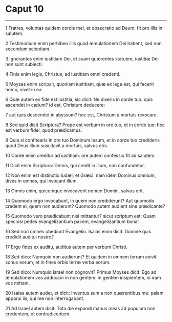 # Caput 10

***

1 Fratres, voluntas quidem cordis mei, et obsecratio ad Deum, fit pro illis in salutem.

2 Testimonium enim perhibeo illis quod æmulationem Dei habent, sed non secundum scientiam.

3 Ignorantes enim iustitiam Dei, et suam quærentes statuere, iustitiæ Dei non sunt subiecti.

4 Finis enim legis, Christus, ad iustitiam omni credenti.

5 Moyses enim scripsit, quoniam iustitiam, quæ ex lege est, qui fecerit homo, vivet in ea.

6 Quæ autem ex fide est iustitia, sic dicit: Ne dixeris in corde tuo: quis ascendet in cælum? id est, Christum deducere:

7 aut quis descendet in abyssum? hoc est, Christum a mortuis revocare.

8 Sed quid dicit Scriptura? Prope est verbum in ore tuo, et in corde tuo: hoc est verbum fidei, quod prædicamus.

9 Quia si confitearis in ore tuo Dominum Iesum, et in corde tuo credideris quod Deus illum suscitavit a mortuis, salvus eris.

10 Corde enim creditur ad iustitiam: ore autem confessio fit ad salutem.

11 Dicit enim Scriptura: Omnis, qui credit in illum, non confundetur.

12 Non enim est distinctio Iudæi, et Græci: nam idem Dominus omnium, dives in omnes, qui invocant illum.

13 Omnis enim, quicumque invocaverit nomen Domini, salvus erit.

14 Quomodo ergo invocabunt, in quem non crediderunt? Aut quomodo credent ei, quem non audierunt? Quomodo autem audient sine prædicante?

15 Quomodo vero prædicabunt nisi mittantur? sicut scriptum est: Quam speciosi pedes evangelizantium pacem, evangelizantium bona!

16 Sed non omnes obediunt Evangelio. Isaias enim dicit: Domine quis credidit auditui nostro?

17 Ergo fides ex auditu, auditus autem per verbum Christi.

18 Sed dico: Numquid non audierunt? Et quidem in omnem terram exivit sonus eorum, et in fines orbis terræ verba eorum.

19 Sed dico: Numquid Israel non cognovit? Primus Moyses dicit: Ego ad æmulationem vos adducam in non gentem: in gentem insipientem, in iram vos mittam.

20 Isaias autem audet, et dicit: Inventus sum a non quærentibus me: palam apparui iis, qui me non interrogabant.

21 Ad Israel autem dicit: Tota die expandi manus meas ad populum non credentem, et contradicentem.

